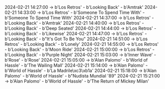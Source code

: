 2024-02-21 14:27:00 -> b'Los Retros' - b'Looking Back' - b'Amtrak'
2024-02-21 14:33:00 -> b'Los Retros' - b'Someone To Spend Time With' - b'Someone To Spend Time With'
2024-02-21 14:37:00 -> b'Los Retros' - b'Looking Back' - b'Amtrak'
2024-02-21 14:40:00 -> b'Los Retros' - b'Looking Back' - b'Deep Seated'
2024-02-21 14:44:00 -> b'Los Retros' - b'Looking Back' - b'Likewise'
2024-02-21 14:47:00 -> b'Los Retros' - b'Looking Back' - b"It's Got To Be You"
2024-02-21 14:51:00 -> b'Los Retros' - b'Looking Back' - b'Lonely'
2024-02-21 14:55:00 -> b'Los Retros' - b'Looking Back' - b'Moon Ride'
2024-02-21 15:00:00 -> b'Los Retros' - b'Looking Back' - b'Purple Night'
2024-02-21 15:03:00 -> b'Inner Wave' - b'Rose' - b'Rose'
2024-02-21 15:05:00 -> b'Alan Palomo' - b'World of Hassle' - b'The Wailing Mall'
2024-02-21 15:14:00 -> b'Alan Palomo' - b'World of Hassle' - b'La Madrile\xc3\xb1a'
2024-02-21 15:18:00 -> b'Alan Palomo' - b'World of Hassle' - b"Nudista Mundial '89"
2024-02-21 15:21:00 -> b'Alan Palomo' - b'World of Hassle' - b'The Return of Mickey Milan'
